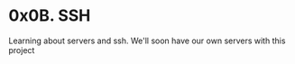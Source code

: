 <h1>0x0B. SSH </h1>
Learning about servers and ssh. We'll soon have our own servers with this project